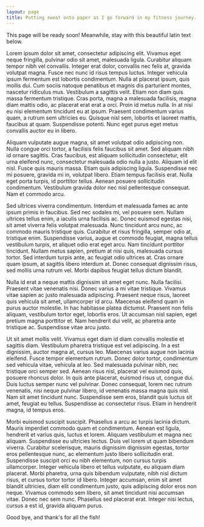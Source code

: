 ```yaml
---
layout: page
title: Putting sweat onto paper as I go forward in my fitness journey.
---
```


<div class="message">
  This page will be ready soon! Meanwhile, stay with this beautiful latin text below.
</div>

Lorem ipsum dolor sit amet, consectetur adipiscing elit. Vivamus eget neque fringilla, pulvinar odio sit amet, malesuada ligula. Curabitur aliquam tempor nibh vel convallis. Integer erat dolor, convallis nec felis at, gravida volutpat magna. Fusce nec nunc id risus tempus luctus. Integer vehicula ipsum fermentum est lobortis condimentum. Nulla at placerat ipsum, quis mollis dui. Cum sociis natoque penatibus et magnis dis parturient montes, nascetur ridiculus mus. Vestibulum a sagittis velit. Etiam non diam quis massa fermentum tristique. Cras porta, magna a malesuada facilisis, magna diam mattis odio, ac placerat erat erat a orci. Proin id metus nulla. In at nisi eu nisi elementum tincidunt eu at ipsum. Praesent condimentum varius quam, a rutrum sem ultricies eu. Quisque nisl sem, lobortis et laoreet mattis, faucibus at quam. Suspendisse potenti. Nunc eget purus eget metus convallis auctor eu in libero.

Aliquam vulputate augue magna, sit amet volutpat odio adipiscing non. Nulla congue orci tortor, a facilisis felis faucibus sit amet. Sed aliquam nibh id ornare sagittis. Cras faucibus, est aliquam sollicitudin consectetur, elit urna eleifend nunc, consectetur malesuada odio nulla a justo. Aliquam id elit nisl. Fusce quis mauris massa. Etiam quis adipiscing ligula. Suspendisse nec mi posuere, gravida mi in, volutpat libero. Etiam tempus facilisis erat. Nulla eget porta turpis, id porttitor tellus. Aenean posuere sollicitudin condimentum. Vestibulum gravida dolor nec nisl pellentesque consequat. Nam et commodo arcu.

Sed ultrices viverra condimentum. Interdum et malesuada fames ac ante ipsum primis in faucibus. Sed nec sodales mi, vel posuere sem. Nullam ultrices tellus enim, a iaculis urna facilisis ac. Donec euismod egestas nisi, sit amet viverra felis volutpat malesuada. Nunc tincidunt arcu nunc, ac commodo mauris tristique quis. Curabitur et risus fringilla, semper odio at, tristique enim. Suspendisse varius, augue et commodo feugiat, magna tellus vestibulum turpis, et aliquet odio erat eget arcu. Nam tincidunt porttitor tincidunt. Nullam metus sapien, pretium at nisi quis, malesuada cursus tortor. Sed interdum turpis ante, ac feugiat odio ultrices at. Cras ornare quam ipsum, at sagittis libero interdum at. Donec consequat dignissim risus, sed mollis urna rutrum vel. Morbi dapibus feugiat tellus dictum blandit.

Nulla id erat a neque mattis dignissim sit amet eget nunc. Nulla facilisi. Praesent vitae venenatis nisi. Donec varius a mi vitae tristique. Vivamus vitae sapien ac justo malesuada adipiscing. Praesent neque risus, laoreet quis vehicula sit amet, ullamcorper id arcu. Maecenas eleifend quam in purus auctor molestie. In hac habitasse platea dictumst. Praesent non felis aliquam, vestibulum tortor eget, lobortis eros. Ut accumsan nisl sapien, eget pretium magna porttitor et. Nam hendrerit dui velit, ac pharetra ante tristique ac. Suspendisse vitae arcu justo.

Ut sit amet mollis velit. Vivamus eget diam id diam convallis molestie et sagittis diam. Vestibulum pharetra tristique est vel adipiscing. In a est dignissim, auctor magna at, cursus leo. Maecenas varius augue non lacinia eleifend. Fusce tempor elementum rutrum. Donec dolor tortor, condimentum sed vehicula vitae, vehicula at leo. Sed malesuada pulvinar nibh, nec tristique orci semper sed. Aenean risus nisl, placerat vel euismod quis, posuere rhoncus dolor. In quis ante placerat, euismod risus ut, congue dui. Duis luctus semper nunc vel pulvinar. Donec consequat, lorem nec rutrum venenatis, nisi neque pulvinar libero, id venenatis massa magna quis nisl. Nam sit amet tincidunt nunc. Suspendisse sem eros, blandit quis luctus sit amet, feugiat eu tellus. Suspendisse ac consectetur risus. Etiam in hendrerit magna, id tempus eros.

Morbi euismod suscipit suscipit. Phasellus a arcu ac turpis lacinia dictum. Mauris imperdiet commodo quam et condimentum. Aenean est ligula, hendrerit et varius quis, luctus et lorem. Aliquam vestibulum et magna nec aliquam. Suspendisse eu ultricies lectus. Duis vel lorem ut quam bibendum viverra. Curabitur scelerisque, mauris dignissim dignissim egestas, tortor eros pellentesque nunc, ac elementum justo libero sollicitudin erat. Suspendisse suscipit orci eu nibh elementum, non cursus turpis ullamcorper. Integer vehicula libero et tellus vulputate, eu aliquam diam placerat. Morbi pharetra, urna quis bibendum vulputate, nibh nisl dictum risus, et cursus tortor tortor id libero. Integer accumsan, enim sit amet blandit ultricies, diam elit condimentum justo, quis adipiscing dolor eros non neque. Vivamus commodo sem libero, sit amet tincidunt nisi accumsan vitae. Donec nec sem nunc. Phasellus sed placerat erat. Integer nisi lectus, cursus a est id, gravida aliquam purus.

Good bye, and thank's for all the fish!
